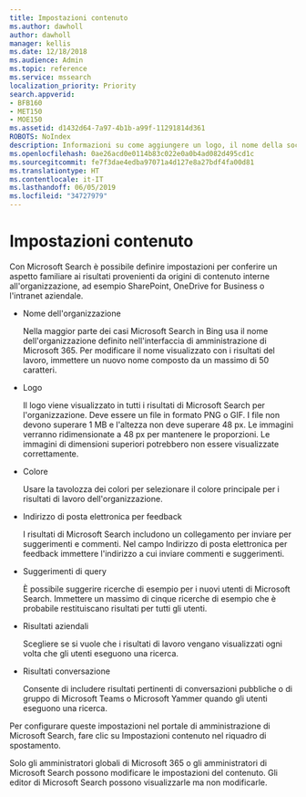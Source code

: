 ```yaml
---
title: Impostazioni contenuto
ms.author: dawholl
author: dawholl
manager: kellis
ms.date: 12/18/2018
ms.audience: Admin
ms.topic: reference
ms.service: mssearch
localization_priority: Priority
search.appverid:
- BFB160
- MET150
- MOE150
ms.assetid: d1432d64-7a97-4b1b-a99f-11291814d361
ROBOTS: NoIndex
description: Informazioni su come aggiungere un logo, il nome della società e altro ancora ai risultati del lavoro di Microsoft Search
ms.openlocfilehash: 0ae26acd0e0114b83c022e0a0b4ad082d495cd1c
ms.sourcegitcommit: fe7f3dae4edba97071a4d127e8a27bdf4fa00d81
ms.translationtype: HT
ms.contentlocale: it-IT
ms.lasthandoff: 06/05/2019
ms.locfileid: "34727979"
---
```

# <a name="content-settings"></a>Impostazioni contenuto

 
Con Microsoft Search è possibile definire impostazioni per conferire un aspetto familiare ai risultati provenienti da origini di contenuto interne all'organizzazione, ad esempio SharePoint, OneDrive for Business o l'intranet aziendale. 
  
- Nome dell'organizzazione
    
    Nella maggior parte dei casi Microsoft Search in Bing usa il nome dell'organizzazione definito nell'interfaccia di amministrazione di Microsoft 365. Per modificare il nome visualizzato con i risultati del lavoro, immettere un nuovo nome composto da un massimo di 50 caratteri.
    
- Logo
    
    Il logo viene visualizzato in tutti i risultati di Microsoft Search per l'organizzazione. Deve essere un file in formato PNG o GIF. I file non devono superare 1 MB e l'altezza non deve superare 48 px. Le immagini verranno ridimensionate a 48 px per mantenere le proporzioni. Le immagini di dimensioni superiori potrebbero non essere visualizzate correttamente.
    
- Colore
    
    Usare la tavolozza dei colori per selezionare il colore principale per i risultati di lavoro dell'organizzazione.
    
- Indirizzo di posta elettronica per feedback
    
    I risultati di Microsoft Search includono un collegamento per inviare per suggerimenti e commenti. Nel campo Indirizzo di posta elettronica per feedback immettere l'indirizzo a cui inviare commenti e suggerimenti.
    
- Suggerimenti di query
    
    È possibile suggerire ricerche di esempio per i nuovi utenti di Microsoft Search. Immettere un massimo di cinque ricerche di esempio che è probabile restituiscano risultati per tutti gli utenti.
    
- Risultati aziendali
    
    Scegliere se si vuole che i risultati di lavoro vengano visualizzati ogni volta che gli utenti eseguono una ricerca.
    
- Risultati conversazione
    
    Consente di includere risultati pertinenti di conversazioni pubbliche o di gruppo di Microsoft Teams o Microsoft Yammer quando gli utenti eseguono una ricerca.
    
Per configurare queste impostazioni nel portale di amministrazione di Microsoft Search, fare clic su Impostazioni contenuto nel riquadro di spostamento.
  
Solo gli amministratori globali di Microsoft 365 o gli amministratori di Microsoft Search possono modificare le impostazioni del contenuto. Gli editor di Microsoft Search possono visualizzarle ma non modificarle.


